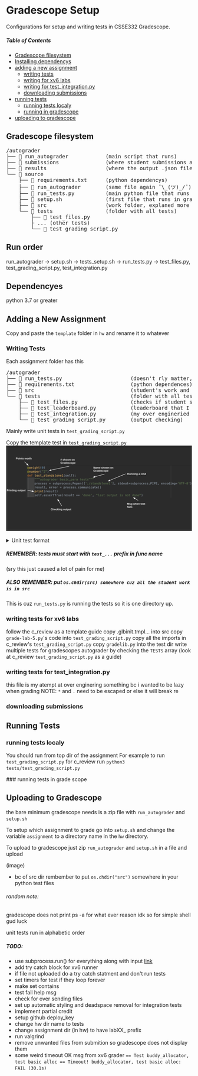 # Gradescope Setup

Configurations for setup and writing tests in CSSE332 Gradescope.


##### Table of Contents  
* [Gradescope filesystem](#filesys)  
* [Installing dependencys](#deps)  
* [adding a new assignment](#newHw)  
    * [writing tests](#tests)  
    * [writing for xv6 labs](#xv6Tests)  
    * [writing for test_integration.py](#integrationTests)  
    * [downloading submissions](#download)
* [running tests](#runningTests)  
    * [running tests localy](#runningLocaly)  
    * [running in gradescope](#runningOnGrade)  
* [uploading to gradescope](#upload)  


<a name="filesys"/>  

## Gradescope filesystem
<pre>
/autograder
├──  run_autograder            (main script that runs)
├──  submissions               (where student submissions are)
├──  results                   (where the output .json file goes)
└──  source            
    ├──  requirements.txt      (python dependencys)
    ├──  run_autograder        (same file again ¯\_(ツ)_/¯)
    ├──  run_tests.py          (main python file that runs all tests)
    ├──  setup.sh              (first file that runs in gradescope & sets up dependencys)
    ├──  src                   (work folder, explaned more in "writing test" section)
    └──  tests                 (folder with all tests)
        ├──  test_files.py
        ├ ... (other tests)
        └──  test_grading_script.py
</pre>

<a name="deps"/>  

## Run order
run_autograder -> setup.sh -> tests_setup.sh -> run_tests.py -> test_files.py, test_grading_script.py, test_integration.py

## Dependencyes
python 3.7 or greater

<a name="newHW"/>  

## Adding a New Assignment
Copy and paste the `template` folder in `hw` and rename it to whatever

<a name="tests"/>  

### Writing Tests

Each assignment folder has this
<pre>
/autograder
├──  run_tests.py                      (doesn't rly matter, just runs all tests and formats output)
├──  requirements.txt                  (python dependences)
├──  src                               (student's work and hw source files)
└──  tests                             (folder with all tests)
    ├──  test_files.py                 (checks if student submitted all files)
    ├──  test_leaderboard.py           (leaderboard that I have yet to use :') )
    ├──  test_integration.py           (my over engineried autograder :) )
    └──  test_grading_script.py        (output checking)
</pre>

Mainly write unit tests in `test_grading_script.py`

Copy the template test in `test_grading_script.py`
![template test picture](img/ex_test.png)

<details>
    <summary> Unit test format </summary>
Write test follow python untests format:  

* to write test there must be a dir called `tests` next to the `run_tests.py` file
* inside the `tests` dir each file must have `test_...` in the name
* there must be a gradescope_utils class imported
* each test **must** start with prefix `test_...`
</details>

##### REMEMBER: tests must start with `test_...` prefix in func name 
(sry this just caused a lot of pain for me)

##### ALSO REMEMBER: put `os.chdir(src) somewhere cuz all the student work is in src`
This is cuz `run_tests.py` is running the tests so it is one directory up.

<a name="xv6Tests"/>  

### writing tests for xv6 labs
follow the c_review as a template guide
copy .glbinit.tmpl... into src
copy `grade-lab-5.py`'s code into `test_grading_script.py`
copy all the imports in c_review's `test_grading_script.py` 
copy `gradelib.py` into the test dir
write multiple tests for gradescopes autograder by checking the `TESTS` array (look at c_review `test_grading_script.py` as a guide)

<a name="integrationTests"/>  

### writing tests for test_integration.py
this file is my atempt at over enginering something bc i wanted to be lazy when grading
NOTE: `*` and `.` need to be escaped or else it will break re

<a name="download"/>  

### downloading submissions

<a name="runningTests"/>  

## Running Tests

<a name="runningLocaly"/>  

### running tests localy
You should run from top dir of the assignment
For example to run `test_grading_script.py` for c_review run `python3 tests/test_grading_script.py`

<a name="runningOnGrade"/>  
### running tests in grade scope


<a name="upload"/>  

## Uploading to Gradescope
the bare minimum gradescope needs is a zip file with `run_autograder` and `setup.sh`

To setup which assignment to grade go into `setup.sh` and change the
variable `assignment` to a directory name in the `hw` directory.

To upload to gradescope just zip `run_autograder` and `setup.sh` in a file and
upload

(image)


* bc of src dir rembember to put `os.chdir("src")` somewhere in your python test files

###### random note:
gradescope does not print ps -a for what ever reason idk so for simple shell gud luck

unit tests run in alphabetic order
##### TODO:
* use subprocess.run() for everything along with input [link](https://stackoverflow.com/questions/39187886/what-is-the-difference-between-subprocess-popen-and-subprocess-run)
* add try catch block for xv6 runner
* if file not uploaded do a try catch statment and don't run tests
* set timers for test if they loop forever
* make set contains
* test fail help msg
* check for over sending files
* set up automatic styling and deadspace removal for integration tests
* implement partial credit
* setup github deploy_key
* change hw dir name to tests
* change assignment dir (in hw) to have labXX_ prefix
* run valgrind
* remove unwanted files from submition so gradescope does not display them
* some weird timeout OK msg from xv6 grader `== Test buddy_allocator, test basic alloc == Timeout! buddy_allocator, test basic alloc: FAIL (30.1s) `
